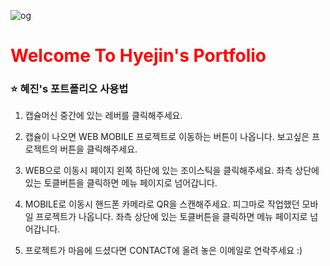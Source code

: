 ![og](https://github.com/BarbaraHwang/hyejin_hwang/assets/145205093/29e682cd-0975-4eb4-bcf0-51d71cfa0abd)


<h1 style="color:red">Welcome To Hyejin's Portfolio</h1>

<h3>⭐ 혜진's 포트폴리오 사용법</h3>


1. 캡슐머신 중간에 있는 레버를 클릭해주세요.

2. 캡슐이 나오면 WEB MOBILE 프로젝트로 이동하는 버튼이 나옵니다. 보고싶은 프로젝트의 버튼을 클릭해주세요.

3. WEB으로 이동시 페이지 왼쪽 하단에 있는 조이스틱을 클릭해주세요. 좌측 상단에 있는 토클버튼을 클릭하면 메뉴 페이지로 넘어갑니다.

4. MOBILE로 이동시 핸드폰 카메라로 QR을 스캔해주세요. 피그마로 작업했던 모바일 프로젝트가 나옵니다. 좌측 상단에 있는 토클버튼을 클릭하면 메뉴 페이지로 넘어갑니다.

5. 프로젝트가 마음에 드셨다면 CONTACT에 올려 놓은 이메일로 연락주세요 :)

